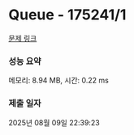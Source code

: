 # Queue - 175241/1 

[문제 링크](https://level.goorm.io/exam/175241/queue/quiz/1) 

### 성능 요약

메모리: 8.94 MB, 시간: 0.22 ms

### 제출 일자

2025년 08월 09일 22:39:23

